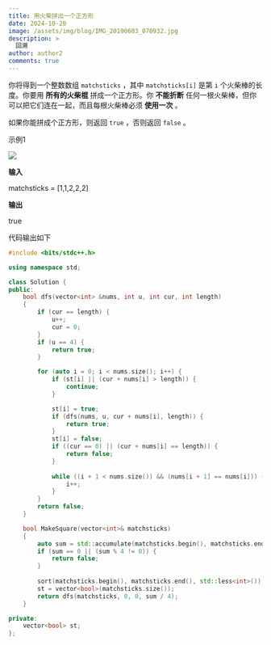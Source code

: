 ```yaml
---
title: 用火柴拼出一个正方形
date: 2024-10-20
image: /assets/img/blog/IMG_20190603_070932.jpg
description: >
  回溯
author: author2
comments: true
---
```


你将得到一个整数数组 `matchsticks` ，其中 `matchsticks[i]` 是第 `i` 个火柴棒的长度。你要用 **所有的火柴棍** 拼成一个正方形。你 **不能折断** 任何一根火柴棒，但你可以把它们连在一起，而且每根火柴棒必须 **使用一次** 。

如果你能拼成个正方形，则返回 `true` ，否则返回 `false` 。

示例1

![](https://assets.leetcode.com/uploads/2021/04/09/matchsticks1-grid.jpg)

**输入**

<p>matchsticks = [1,1,2,2,2]</p>

**输出**

<p>true</p>

代码输出如下

```c++
#include <bits/stdc++.h>

using namespace std;

class Solution {
public:
    bool dfs(vector<int> &nums, int u, int cur, int length)
    {
        if (cur == length) {
            u++;
            cur = 0;
        }
        if (u == 4) {
            return true;
        }

        for (auto i = 0; i < nums.size(); i++) {
            if (st[i] || (cur + nums[i] > length)) {
                continue;
            }

            st[i] = true;
            if (dfs(nums, u, cur + nums[i], length)) {
                return true;
            }
            st[i] = false;
            if ((cur == 0) || (cur + nums[i] == length)) {
                return false;
            }
            
            while ((i + 1 < nums.size()) && (nums[i + 1] == nums[i])) {
                i++;
            }
        }
        return false;
    }

    bool MakeSquare(vector<int>& matchsticks)
    {
        auto sum = std::accumulate(matchsticks.begin(), matchsticks.end(), 0);
        if (sum == 0 || (sum % 4 != 0)) {
            return false;
        }
        
        sort(matchsticks.begin(), matchsticks.end(), std::less<int>());
        st = vector<bool>(matchsticks.size());
        return dfs(matchsticks, 0, 0, sum / 4);
    }

private:
    vector<bool> st;
};
```

